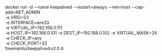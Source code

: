 docker run -d --name keepalived --restart=always --net=host --cap-add=NET_ADMIN \
  -e VRID=53 \
  -e INTERFACE=ens33 \
  -e VIRTUAL_IP=192.168.0.111 \
  -e HOST_IP=192.168.0.101
  -e DEST_IP=192.168.0.102
  -e VIRTUAL_MASK=24 \
  -e CHECK_IP=any \
  -e CHECK_PORT=22 \
  freemanliu/keepalived:v2.0.4
  